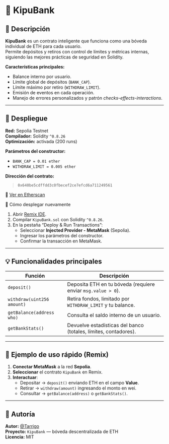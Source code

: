 # 🏦 KipuBank

## 📘 Descripción

**KipuBank** es un contrato inteligente que funciona como una bóveda individual de ETH para cada usuario.  
Permite depósitos y retiros con control de límites y métricas internas, siguiendo las mejores prácticas de seguridad en Solidity.

**Características principales:**
- Balance interno por usuario.  
- Límite global de depósitos (`BANK_CAP`).  
- Límite máximo por retiro (`WITHDRAW_LIMIT`).  
- Emisión de eventos en cada operación.  
- Manejo de errores personalizados y patrón *checks-effects-interactions*.

---

## 🚀 Despliegue

**Red:** Sepolia Testnet  
**Compilador:** Solidity `^0.8.26`  
**Optimización:** activada (200 runs)

**Parámetros del constructor:**
- `BANK_CAP = 0.01 ether`  
- `WITHDRAW_LIMIT = 0.005 ether`

**Dirección del contrato:**
> `0x640be5cdffdd3c0fbecef2ce7efcd6a711249561`

🔗 [Ver en Etherscan](https://sepolia.etherscan.io/address/0x640be5cdffdd3c0fbecef2ce7efcd6a711249561)

🔧 Cómo desplegar nuevamente

1. Abrir [Remix IDE](https://remix.ethereum.org).
2. Compilar `KipuBank.sol` con Solidity `^0.8.26`.
3. En la pestaña “Deploy & Run Transactions”:
   - Seleccionar **Injected Provider - MetaMask** (Sepolia).
   - Ingresar los parámetros del constructor.
   - Confirmar la transacción en MetaMask.

   
---

## 💡 Funcionalidades principales

| Función | Descripción |
|----------|-------------|
| `deposit()` | Deposita ETH en tu bóveda (requiere enviar `msg.value > 0`). |
| `withdraw(uint256 amount)` | Retira fondos, limitado por `WITHDRAW_LIMIT` y tu balance. |
| `getBalance(address who)` | Consulta el saldo interno de un usuario. |
| `getBankStats()` | Devuelve estadísticas del banco (totales, límites, contadores). |

---

## 🧠 Ejemplo de uso rápido (Remix)

1. **Conectar MetaMask** a la red **Sepolia**.  
2. **Seleccionar** el contrato `KipuBank` en Remix.  
3. **Interactuar**:
   - Depositar → `deposit()` enviando ETH en el campo **Value**.  
   - Retirar → `withdraw(amount)` ingresando el monto en wei.  
   - Consultar → `getBalance(address)` o `getBankStats()`.

---

## 📜 Autoría

**Autor:** [@Tarrigo](https://github.com/Tarrigo)  
**Proyecto:** `KipuBank` — bóveda descentralizada de ETH  
**Licencia:** MIT
